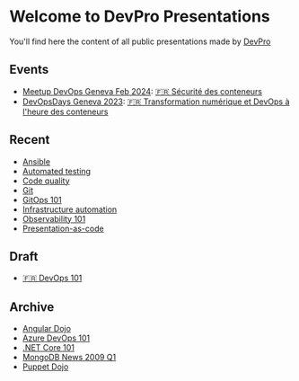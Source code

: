 # Welcome to DevPro Presentations

You'll find here the content of all public presentations made by [DevPro](https://devpro.fr)

## Events

* [Meetup DevOps Geneva Feb 2024](https://www.meetup.com/fr-FR/devops-geneve/events/298652964/): [🇫🇷 Sécurité des conteneurs](https://devpro.github.io/presentations/meetup-secu-conteneur-202402/)
* [DevOpsDays Geneva 2023](https://devopsdays.org/events/2023-geneva/program/bertrand-thomas): [🇫🇷 Transformation numérique et DevOps à l'heure des conteneurs](https://public.devpro.fr/slides/devopsdays_geneva_2023_bertrand_thomas.pdf)

## Recent

* [Ansible](https://devpro.github.io/presentations/ansible)
* [Automated testing](https://devpro.github.io/presentations/automated-testing)
* [Code quality](https://devpro.github.io/presentations/code-quality)
* [Git](https://devpro.github.io/presentations/git)
* [GitOps 101](https://devpro.github.io/presentations/gitops-101)
* [Infrastructure automation](https://devpro.github.io/presentations/infrastructure-automation)
* [Observability 101](https://devpro.github.io/presentations/observability-101)
* [Presentation-as-code](https://devpro.github.io/presentations/presentation-as-code)

## Draft

* [🇫🇷 DevOps 101](https://devpro.github.io/presentations/devops-101-fr)

## Archive

* [Angular Dojo](https://slides.com/devprofr/dojo-angular)
* [Azure DevOps 101](https://slides.com/devprofr/azure-devops-101)
* [.NET Core 101](https://slides.com/devprofr/net-core-101)
* [MongoDB News 2009 Q1](https://slides.com/devprofr/mongodb-news-2019-q1)
* [Puppet Dojo](https://slides.com/devprofr/dojo-puppet)
